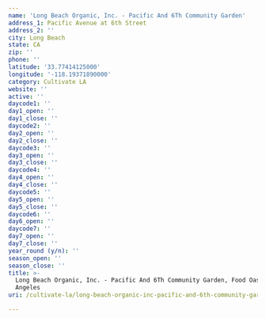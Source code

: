 ```yaml
---
name: 'Long Beach Organic, Inc. - Pacific And 6Th Community Garden'
address_1: Pacific Avenue at 6th Street
address_2: ''
city: Long Beach
state: CA
zip: ''
phone: ''
latitude: '33.77414125000'
longitude: '-118.19371890000'
category: Cultivate LA
website: ''
active: ''
daycode1: ''
day1_open: ''
day1_close: ''
daycode2: ''
day2_open: ''
day2_close: ''
daycode3: ''
day3_open: ''
day3_close: ''
daycode4: ''
day4_open: ''
day4_close: ''
daycode5: ''
day5_open: ''
day5_close: ''
daycode6: ''
day6_open: ''
daycode7: ''
day7_open: ''
day7_close: ''
year_round (y/n): ''
season_open: ''
season_close: ''
title: >-
  Long Beach Organic, Inc. - Pacific And 6Th Community Garden, Food Oasis Los
  Angeles
uri: /cultivate-la/long-beach-organic-inc-pacific-and-6th-community-garden/

---
```

